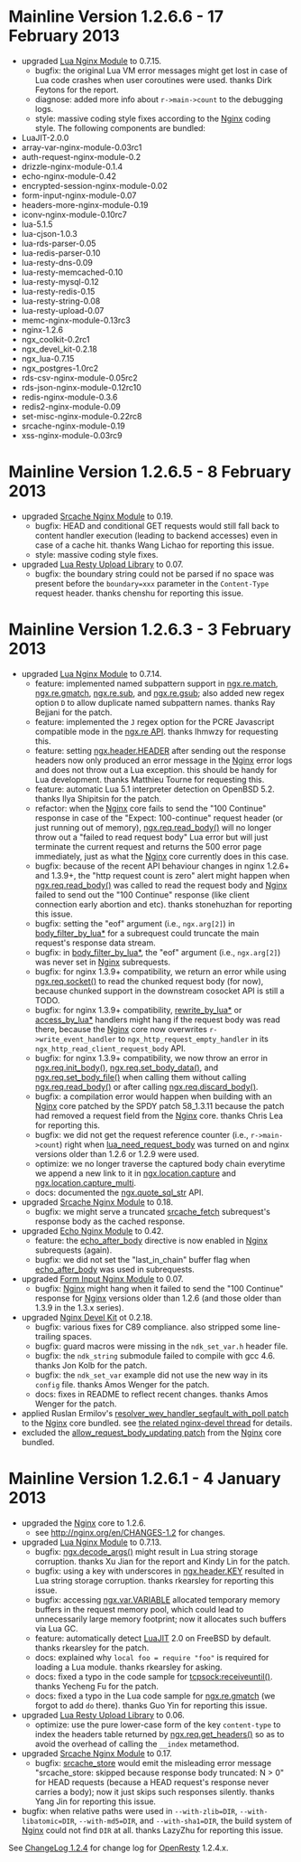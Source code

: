 <!---
    @title         ChangeLog 1.2.6
    @creator       Yichun Zhang
    @created       2013-01-05 07:32 GMT
    @modifier      Yichun Zhang
    @modifier_link yichun-zhang
    @modified      2013-02-18 04:10 GMT
    @changes       5
--->


#  Mainline Version 1.2.6.6 - 17 February 2013
* upgraded [Lua Nginx Module](lua-nginx-module.html) to 0.7.15.
    * bugfix: the original Lua VM error messages might get lost in case of Lua code crashes when user coroutines were used. thanks Dirk Feytons for the report.
    * diagnose: added more info about `r->main->count` to the debugging logs.
    * style: massive coding style fixes according to the [Nginx](nginx.html) coding style.
The following components are bundled:
* LuaJIT-2.0.0
* array-var-nginx-module-0.03rc1
* auth-request-nginx-module-0.2
* drizzle-nginx-module-0.1.4
* echo-nginx-module-0.42
* encrypted-session-nginx-module-0.02
* form-input-nginx-module-0.07
* headers-more-nginx-module-0.19
* iconv-nginx-module-0.10rc7
* lua-5.1.5
* lua-cjson-1.0.3
* lua-rds-parser-0.05
* lua-redis-parser-0.10
* lua-resty-dns-0.09
* lua-resty-memcached-0.10
* lua-resty-mysql-0.12
* lua-resty-redis-0.15
* lua-resty-string-0.08
* lua-resty-upload-0.07
* memc-nginx-module-0.13rc3
* nginx-1.2.6
* ngx_coolkit-0.2rc1
* ngx_devel_kit-0.2.18
* ngx_lua-0.7.15
* ngx_postgres-1.0rc2
* rds-csv-nginx-module-0.05rc2
* rds-json-nginx-module-0.12rc10
* redis-nginx-module-0.3.6
* redis2-nginx-module-0.09
* set-misc-nginx-module-0.22rc8
* srcache-nginx-module-0.19
* xss-nginx-module-0.03rc9

#  Mainline Version 1.2.6.5 - 8 February 2013
* upgraded [Srcache Nginx Module](srcache-nginx-module.html) to 0.19.
    * bugfix: HEAD and conditional GET requests would still fall back to content handler execution (leading to backend accesses) even in case of a cache hit. thanks Wang Lichao for reporting this issue.
    * style: massive coding style fixes.
* upgraded [Lua Resty Upload Library](lua-resty-upload-library.html) to 0.07.
    * bugfix: the boundary string could not be parsed if no space was present before the `boundary=xxx` parameter in the `Content-Type` request header. thanks chenshu for reporting this issue.

#  Mainline Version 1.2.6.3 - 3 February 2013
* upgraded [Lua Nginx Module](lua-nginx-module.html) to 0.7.14.
    * feature: implemented named subpattern support in [ngx.re.match](http://wiki.nginx.org/HttpLuaModule#ngx.re.match), [ngx.re.gmatch](http://wiki.nginx.org/HttpLuaModule#ngx.re.gmatch), [ngx.re.sub](http://wiki.nginx.org/HttpLuaModule#ngx.re.sub), and [ngx.re.gsub](http://wiki.nginx.org/HttpLuaModule#ngx.re.gsub); also added new regex option `D` to allow duplicate named subpattern names. thanks Ray Bejjani for the patch.
    * feature: implemented the `J` regex option for the PCRE Javascript compatible mode in the [ngx.re API](http://wiki.nginx.org/HttpLuaModule#ngx.re.match). thanks lhmwzy for requesting this.
    * feature: setting [ngx.header.HEADER](http://wiki.nginx.org/HttpLuaModule#ngx.header.HEADER) after sending out the response headers now only produced an error message in the [Nginx](nginx.html) error logs and does not throw out a Lua exception. this should be handy for Lua development. thanks Matthieu Tourne for requesting this.
    * feature: automatic Lua 5.1 interpreter detection on OpenBSD 5.2. thanks Ilya Shipitsin for the patch.
    * refactor: when the [Nginx](nginx.html) core fails to send the "100 Continue" response in case of the "Expect: 100-continue" request header (or just running out of memory), [ngx.req.read_body()](http://wiki.nginx.org/HttpLuaModule#ngx.req.read_body) will no longer throw out a "failed to read request body" Lua error but will just terminate the current request and returns the 500 error page immediately, just as what the [Nginx](nginx.html) core currently does in this case.
    * bugfix: because of the recent API behaviour changes in nginx 1.2.6+ and 1.3.9+, the "http request count is zero" alert might happen when [ngx.req.read_body()](http://wiki.nginx.org/HttpLuaModule#ngx.req.read_body) was called to read the request body and [Nginx](nginx.html) failed to send out the "100 Continue" response (like client connection early abortion and etc). thanks stonehuzhan for reporting this issue.
    * bugfix: setting the "eof" argument (i.e., `ngx.arg[2]`) in [body_filter_by_lua*](http://wiki.nginx.org/HttpLuaModule#body_filter_by_lua) for a subrequest could truncate the main request's response data stream.
    * bugfix: in [body_filter_by_lua*](http://wiki.nginx.org/HttpLuaModule#body_filter_by_lua), the "eof" argument (i.e., `ngx.arg[2]`) was never set in [Nginx](nginx.html) subrequests.
    * bugfix: for nginx 1.3.9+ compatibility, we return an error while using [ngx.req.socket()](http://wiki.nginx.org/HttpLuaModule#ngx.req.socket) to read the chunked request body (for now), because chunked support in the downstream cosocket API is still a TODO.
    * bugfix: for nginx 1.3.9+ compatibility, [rewrite_by_lua*](http://wiki.nginx.org/HttpLuaModule#rewrite_by_lua) or [access_by_lua*](http://wiki.nginx.org/HttpLuaModule#access_by_lua) handlers might hang if the request body was read there, because the [Nginx](nginx.html) core now overwrites `r->write_event_handler` to `ngx_http_request_empty_handler` in its `ngx_http_read_client_request_body` API.
    * bugfix: for nginx 1.3.9+ compatibility, we now throw an error in [ngx.req.init_body()](http://wiki.nginx.org/HttpLuaModule#ngx.req.init_body), [ngx.req.set_body_data()](http://wiki.nginx.org/HttpLuaModule#ngx.req.set_body_data), and [ngx.req.set_body_file()](http://wiki.nginx.org/HttpLuaModule#ngx.req.set_body_file) when calling them without calling [ngx.req.read_body()](http://wiki.nginx.org/HttpLuaModule#ngx.req.read_body) or after calling [ngx.req.discard_body()](http://wiki.nginx.org/HttpLuaModule#ngx.req.discard_body).
    * bugfix: a compilation error would happen when building with an [Nginx](nginx.html) core patched by the SPDY patch 58_1.3.11 because the patch had removed a request field from the [Nginx](nginx.html) core. thanks Chris Lea for reporting this.
    * bugfix: we did not get the request reference counter (i.e., `r->main->count`) right when [lua_need_request_body](http://wiki.nginx.org/HttpLuaModule#lua_need_request_body) was turned on and nginx versions older than 1.2.6 or 1.2.9 were used.
    * optimize: we no longer traverse the captured body chain everytime we append a new link to it in [ngx.location.capture](http://wiki.nginx.org/HttpLuaModule#ngx.location.capture) and [ngx.location.capture_multi](http://wiki.nginx.org/HttpLuaModule#ngx.location.capture_multi).
    * docs: documented the [ngx.quote_sql_str](http://wiki.nginx.org/HttpLuaModule#ngx.quote_sql_str) API.
* upgraded [Srcache Nginx Module](srcache-nginx-module.html) to 0.18.
    * bugfix: we might serve a truncated [srcache_fetch](http://wiki.nginx.org/HttpSRCacheModule#srcache_fetch) subrequest's response body as the cached response.
* upgraded [Echo Nginx Module](echo-nginx-module.html) to 0.42.
    * feature: the [echo_after_body](http://wiki.nginx.org/HttpEchoModule#echo_after_body) directive is now enabled in [Nginx](nginx.html) subrequests (again).
    * bugfix: we did not set the "last_in_chain" buffer flag when [echo_after_body](http://wiki.nginx.org/HttpEchoModule#echo_after_body) was used in subrequests.
* upgraded [Form Input Nginx Module](form-input-nginx-module.html) to 0.07.
    * bugfix: [Nginx](nginx.html) might hang when it failed to send the "100 Continue" response for [Nginx](nginx.html) versions older than 1.2.6 (and those older than 1.3.9 in the 1.3.x series).
* upgraded [Nginx Devel Kit](nginx-devel-kit.html) ot 0.2.18.
    * bugfix: various fixes for C89 compliance. also stripped some line-trailing spaces.
    * bugfix: guard macros were missing in the `ndk_set_var.h` header file.
    * bugfix: the `ndk_string` submodule failed to compile with gcc 4.6. thanks Jon Kolb for the patch.
    * bugfix: the `ndk_set_var` example did not use the new way in its `config` file. thanks Amos Wenger for the patch.
    * docs: fixes in README to reflect recent changes. thanks Amos Wenger for the patch.
* applied Ruslan Ermilov's [resolver_wev_handler_segfault_with_poll patch](https://github.com/agentzh/ngx_openresty/blob/master/patches/nginx-1.2.6-resolver_wev_handler_segfault_with_poll.patch) to
the [Nginx](nginx.html) core bundled. see [the related nginx-devel thread](http://mailman.nginx.org/pipermail/nginx-devel/2013-January/003275.html) for
details.
* excluded the [allow_request_body_updating patch](https://github.com/agentzh/ngx_openresty/blob/master/patches/nginx-1.2.5-allow_request_body_updating.patch) from
the [Nginx](nginx.html) core bundled.

#  Mainline Version 1.2.6.1 - 4 January 2013
* upgraded the [Nginx](nginx.html) core to 1.2.6.
    * see http://nginx.org/en/CHANGES-1.2 for changes.
* upgraded [Lua Nginx Module](lua-nginx-module.html) to 0.7.13.
    * bugfix: [ngx.decode_args()](http://wiki.nginx.org/HttpLuaModule#ngx.decode_args) might result in Lua string storage corruption. thanks Xu Jian for the report and Kindy Lin for the patch.
    * bugfix: using a key with underscores in [ngx.header.KEY](http://wiki.nginx.org/HttpLuaModule#ngx.header.HEADER) resulted in Lua string storage corruption. thanks rkearsley for reporting this issue.
    * bugfix: accessing [ngx.var.VARIABLE](http://wiki.nginx.org/HttpLuaModule#ngx.var.VARIABLE) allocated temporary memory buffers in the request memory pool, which could lead to unnecessarily large memory footprint; now it allocates such buffers via Lua GC.
    * feature: automatically detect [LuaJIT](luajit.html) 2.0 on FreeBSD by default. thanks rkearsley for the patch.
    * docs: explained why `local foo = require "foo"` is required for loading a Lua module. thanks rkearsley for asking.
    * docs: fixed a typo in the code sample for [tcpsock:receiveuntil()](http://wiki.nginx.org/HttpLuaModule#tcpsock:receiveuntil). thanks Yecheng Fu for the patch.
    * docs: fixed a typo in the Lua code sample for [ngx.re.gmatch](http://wiki.nginx.org/HttpLuaModule#ngx.re.gmatch) (we forgot to add `do` there). thanks Guo Yin for reporting this issue.
* upgraded [Lua Resty Upload Library](lua-resty-upload-library.html) to 0.06.
    * optimize: use the pure lower-case form of the key `content-type` to index the headers table returned by [ngx.req.get_headers()](http://wiki.nginx.org/HttpLuaModule#ngx.req.get_headers) so as to avoid the overhead of calling the `__index` metamethod.
* upgraded [Srcache Nginx Module](srcache-nginx-module.html) to 0.17.
    * bugfix: [srcache_store](http://wiki.nginx.org/HttpSRCacheModule#srcache_store) would emit the misleading error message "srcache_store: skipped because response body truncated: N > 0" for HEAD requests (because a HEAD request's response never carries a body); now it just skips such responses silently. thanks Yang Jin for reporting this issue.
* bugfix: when relative paths were used in `--with-zlib=DIR`, `--with-libatomic=DIR`,
`--with-md5=DIR`, and `--with-sha1=DIR`, the build system of [Nginx](nginx.html) could
not find `DIR` at all. thanks LazyZhu for reporting this issue.

See [ChangeLog 1.2.4](changelog-1002004.html) for change log for [OpenResty](openresty.html) 1.2.4.x.
